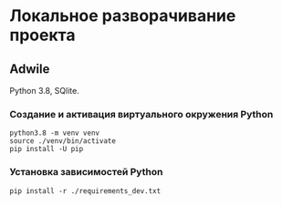 # Локальное разворачивание проекта

## Adwile



Python 3.8, SQlite.

### Создание и активация виртуального окружения Python

```
python3.8 -m venv venv
source ./venv/bin/activate
pip install -U pip
```

### Установка зависимостей Python

```
pip install -r ./requirements_dev.txt
```


